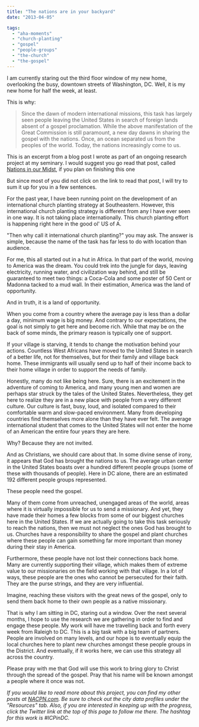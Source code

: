 ```yaml
---
title: "The nations are in your backyard"
date: "2013-04-05"

tags: 
  - "aha-moments"
  - "church-planting"
  - "gospel"
  - "people-groups"
  - "the-church"
  - "the-gospel"
---
```


I am currently staring out the third floor window of my new home, overlooking the busy, downtown streets of Washington, DC. Well, it is my new home for half the week, at least.

This is why:

> Since the dawn of modern international missions, this task has largely seen people leaving the United States in search of foreign lands absent of a gospel proclamation. While the above manifestation of the Great Commission is still paramount, a new day dawns in sharing the gospel with the nations. Once, an ocean separated us from the peoples of the world. Today, the nations increasingly come to us.

This is an excerpt from a blog post I wrote as part of an ongoing research project at my seminary. I would suggest you go read that post, called [Nations in our Midst](http://cgcs.sebts.edu/?p=3101), if you plan on finishing this one

But since most of you did not click on the link to read that post, I will try to sum it up for you in a few sentences.

For the past year, I have been running point on the development of an international church planting strategy at Southeastern. However, this international church planting strategy is different from any I have ever seen in one way. It is not taking place internationally. This church planting effort is happening right here in the good ol' US of A.

"Then why call it international church planting?" you may ask. The answer is simple, because the name of the task has far less to do with location than audience.

For me, this all started out in a hut in Africa. In that part of the world, moving to America was the dream. You could trek into the jungle for days, leaving electricity, running water, and civilization way behind, and still be guaranteed to meet two things: a Coca-Cola and some poster of 50 Cent or Madonna tacked to a mud wall. In their estimation, America was the land of opportunity.

And in truth, it is a land of opportunity.

When you come from a country where the average pay is less than a dollar a day, minimum wage is big money. And contrary to our expectations, the goal is not simply to get here and become rich. While that may be on the back of some minds, the primary reason is typically one of support.

If your village is starving, it tends to change the motivation behind your actions. Countless West Africans have moved to the United States in search of a better life, not for themselves, but for their family and village back home. These immigrants will usually send up to half of their income back to their home village in order to support the needs of family.

Honestly, many do not like being here. Sure, there is an excitement in the adventure of coming to America, and many young men and women are perhaps star struck by the tales of the United States. Nevertheless, they get here to realize they are in a new place with people from a very different culture. Our culture is fast, busy, loud, and isolated compared to their comfortable warm and slow-paced environment. Many from developing countries find themselves more alone than they have ever felt. The average international student that comes to the United States will not enter the home of an American the entire four years they are here.

Why? Because they are not invited.

And as Christians, we should care about that. In some divine sense of irony, it appears that God has brought the nations to us. The average urban center in the United States boasts over a hundred different people groups (some of these with thousands of people). Here in DC alone, there are an estimated 192 different people groups represented.

These people need the gospel.

Many of them come from unreached, unengaged areas of the world, areas where it is virtually impossible for us to send a missionary. And yet, they have made their homes a few blocks from some of our biggest churches here in the United States. If we are actually going to take this task seriously to reach the nations, then we must not neglect the ones God has brought to us. Churches have a responsibility to share the gospel and plant churches where these people can gain something far more important than money during their stay in America.

Furthermore, these people have not lost their connections back home. Many are currently supporting their village, which makes them of extreme value to our missionaries on the field working with that village. In a lot of ways, these people are the ones who cannot be persecuted for their faith. They are the purse strings, and they are very influential.

Imagine, reaching these visitors with the great news of the gospel, only to send them back home to their own people as a native missionary.

That is why I am sitting in DC, staring out a window. Over the next several months, I hope to use the research we are gathering in order to find and engage these people. My work will have me travelling back and forth every week from Raleigh to DC. This is a big task with a big team of partners. People are involved on many levels, and our hope is to eventually equip the local churches here to plant new churches amongst these people groups in the District. And eventually, if it works here, we can use this strategy all across the country.

Please pray with me that God will use this work to bring glory to Christ through the spread of the gospel. Pray that his name will be known amongst a people where it once was not.

_If you would like to read more about this project, you can find my other posts at [NACPN.com](nacpn.com). Be sure to check out the city data profiles under the "Resources" tab. Also, if you are interested in keeping up with the progress, click the Twitter link at the top of this page to follow me there. The hashtag for this work is #ICPinDC._
